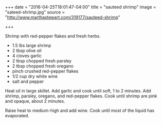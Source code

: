 +++
date = "2016-04-25T18:01:47-04:00"
title = "sauteed shrimp"
image = "sateed-shrimp.jpg"
source = "http://www.marthastewart.com/319177/sauteed-shrimp"

+++

Shrimp with red-pepper flakes and fresh herbs.
<!--more-->


* 1.5 lbs large shrimp
* 2 tbsp olive oil
* 4 cloves garlic
* 2 tbsp chopped fresh parsley
* 2 tbsp chopped fresh oregano
* pinch crushed red-pepper flakes
* 1/2 cup dry white wine
* salt and pepper

Heat oil in large skillet. Add garlic and cook until soft, 1 to 2 minutes. Add
shrimp, parsley, oregano, and red-pepper flakes. Cook until shrimp are pink and
opaque, about 2 minutes.

Raise heat to medium-high and add wine. Cook until most of the liquid has
evaporated.
